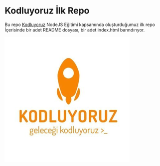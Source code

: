 # Kodluyoruz İlk Repo

Bu repo [Kodluyoruz](https://ww.kodluyoruz.org./) NodeJS Eğitimi kapsamında oluşturduğumuz ilk repo İçerisinde bir adet README  dosyası, bir adet index.html barındırıyor.

![Kodluyoruz Logo](https://raw.githubusercontent.com/Kodluyoruz/taskforce/git/git/markdown-nedir-nasil-kullaniriz-/figures/kodluyoruz_logo.jpg)